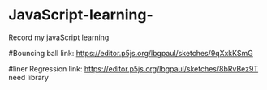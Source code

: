 # JavaScript-learning-

Record my javaScript learning 

#Bouncing ball link: https://editor.p5js.org/lbgpaul/sketches/9qXxkKSmG


#liner Regression link: https://editor.p5js.org/lbgpaul/sketches/8bRvBez9T
need library <script src="https://cdn.jsdelivr.net/npm/@tensorflow/tfjs@2.0.0/dist/tf.min.js"></script>


